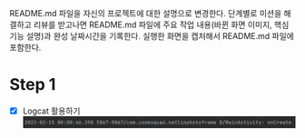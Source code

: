 README.md 파일을 자신의 프로젝트에 대한 설명으로 변경한다.
단계별로 미션을 해결하고 리뷰를 받고나면 README.md 파일에 주요 작업 내용(바뀐 화면 이미지, 핵심 기능 설명)과 완성 날짜시간을 기록한다.
실행한 화면을 캡처해서 README.md 파일에 포함한다.

# Step 1

- [x] Logcat 활용하기
![img.png](img.png)

